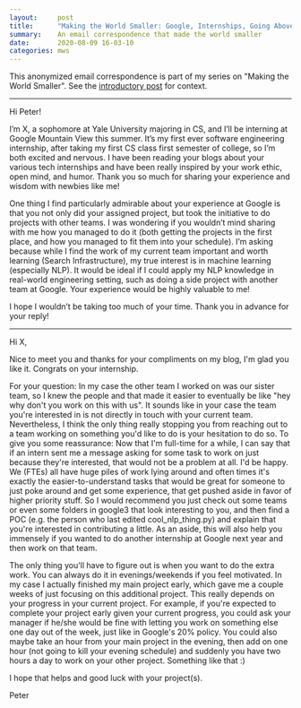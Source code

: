 ```yaml
---
layout:		post
title:		"Making the World Smaller: Google, Internships, Going Above and Beyond"
summary:	An email correspondence that made the world smaller
date:		2020-08-09 16-03-10
categories:	mws
---
```


This anonymized email correspondence is part of my series on "Making the World Smaller". See the [introductory post](https://www.goldsborough.me/learning/2020/08/09/15-22-26-how_we_learn-_people,_trial_and_error/) for context.

<hr>

Hi Peter!

I’m X, a sophomore at Yale University majoring in CS, and I’ll be interning at Google Mountain View this summer. It’s my first ever software engineering internship, after taking my first CS class first semester of college, so I’m both excited and nervous. I have been reading your blogs about your various tech internships and have been really inspired by your work ethic, open mind, and humor. Thank you so much for sharing your experience and wisdom with newbies like me!

One thing I find particularly admirable about your experience at Google is that you not only did your assigned project, but took the initiative to do projects with other teams. I was wondering if you wouldn’t mind sharing with me how you managed to do it (both getting the projects in the first place, and how you managed to fit them into your schedule). I’m asking because while I find the work of my current team important and worth learning (Search Infrastructure), my true interest is in machine learning (especially NLP). It would be ideal if I could apply my NLP knowledge in real-world engineering setting, such as doing a side project with another team at Google. Your experience would be highly valuable to me!

I hope I wouldn’t be taking too much of your time. Thank you in advance for your reply!

<hr>

Hi X,

Nice to meet you and thanks for your compliments on my blog, I'm glad you like it. Congrats on your internship.

For your question: In my case the other team I worked on was our sister team, so I knew the people and that made it easier to eventually be like "hey why don't you work on this with us". It sounds like in your case the team you're interested in is not directly in touch with your current team. Nevertheless, I think the only thing really stopping you from reaching out to a team working on something you'd like to do is your hesitation to do so. To give you some reassurance: Now that I'm full-time for a while, I can say that if an intern sent me a message asking for some task to work on just because they're interested, that would not be a problem at all. I'd be happy. We (FTEs) all have huge piles of work lying around and often times it's exactly the easier-to-understand tasks that would be great for someone to just poke around and get some experience, that get pushed aside in favor of higher priority stuff. So I would recommend you just check out some teams or even some folders in google3 that look interesting to you, and then find a POC (e.g. the person who last edited cool_nlp_thing.py) and explain that you're interested in contributing a little. As an aside, this will also help you immensely if you wanted to do another internship at Google next year and then work on that team.

The only thing you'll have to figure out is when you want to do the extra work. You can always do it in evenings/weekends if you feel motivated. In my case I actually finished my main project early, which gave me a couple weeks of just focusing on this additional project. This really depends on your progress in your current project. For example, if you're expected to complete your project early given your current progress, you could ask your manager if he/she would be fine with letting you work on something else one day out of the week, just like in Google's 20% policy. You could also maybe take an hour from your main project in the evening, then add on one hour (not going to kill your evening schedule) and suddenly you have two hours a day to work on your other project. Something like that :)

I hope that helps and good luck with your project(s).

Peter